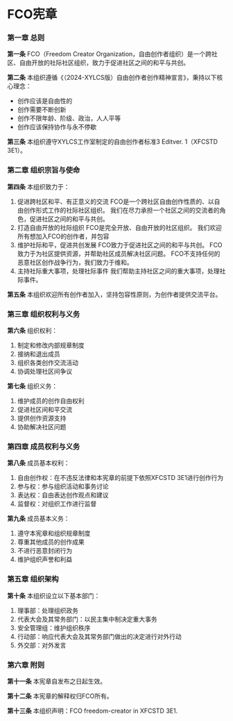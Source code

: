 # FCO宪章

### 第一章 总则

**第一条** FCO（Freedom Creator Organization，自由创作者组织）是一个跨社区、自由开放的社际社区组织，致力于促进社区之间的和平与共创。

**第二条** 本组织遵循《（2024-XYLCS版）自由创作者创作精神宣言》，秉持以下核心理念：

- 创作应该是自由性的
- 创作需要不断创新
- 创作不限年龄、阶级、政治，人人平等
- 创作应该保持协作与永不停歇

**第三条** 本组织遵守XYLCS工作室制定的自由创作者标准3 Editver. 1（XFCSTD 3E1）。

### 第二章 组织宗旨与使命

**第四条** 本组织致力于：

1. 促进跨社区和平、有正意义的交流
 FCO是一个跨社区自由创作性质的、以自由创作形式工作的社际社区组织。
 我们在尽力承担一个社区之间的交流者的角色，促进社区之间的和平与共创。
2. 打造自由开放的社际组织
 FCO是完全开放、自由开放的社区组织。
 我们欢迎所有想加入FCO的创作者，并包容
3. 维护社际和平，促进共创发展
 FCO致力于促进社区之间的和平与共创。
 FCO致力于为社区提供资源，并帮助社区成员解决社区问题。
 FCO不支持任何的恶意社区创作战争行为，我们致力于维和。
4. 主持社际重大事项，处理社际事件
 我们帮助主持社区之间的重大事项，处理社际事件。

**第五条** 本组织欢迎所有创作者加入，坚持包容性原则，为创作者提供交流平台。

### 第三章 组织权利与义务

**第六条** 组织权利：

1. 制定和修改内部规章制度
2. 接纳和退出成员
3. 组织各类创作交流活动
4. 协调处理社区间争议

**第七条** 组织义务：

1. 维护成员的创作自由权利
2. 促进社区间和平交流
3. 提供创作资源支持
4. 协助解决社区问题

### 第四章 成员权利与义务

**第八条** 成员基本权利：

1. 自由创作权：在不违反法律和本宪章的前提下依照XFCSTD 3E1进行创作行为
2. 参与权：参与组织活动和事务讨论
3. 表达权：自由表达创作观点和建议
4. 监督权：对组织工作进行监督

**第九条** 成员基本义务：

1. 遵守本宪章和组织规章制度
2. 尊重其他成员的创作成果
3. 不进行恶意封闭行为
4. 维护组织声誉和利益

### 第五章 组织架构

**第十条** 本组织设立以下基本部门：

1. 理事部：处理组织政务
2. 代表大会及其常务部门：以民主集中制决定重大事务
3. 安全管理组：维护组织秩序
4. 行动部：响应代表大会及其常务部门做出的决定进行对外行动
5. 外交部：对外发言

### 第六章 附则

**第十一条** 本宪章自发布之日起生效。

**第十二条** 本宪章的解释权归FCO所有。

**第十三条** 本组织声明：FCO freedom-creator in XFCSTD 3E1.

